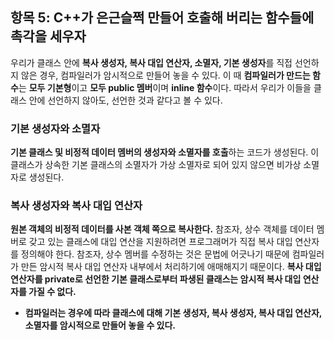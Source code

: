 ## 항목 5: C++가 은근슬쩍 만들어 호출해 버리는 함수들에 촉각을 세우자
우리가 클래스 안에 **복사 생성자, 복사 대입 연산자, 소멸자, 기본 생성자**를 직접 선언하지 않은 경우, 컴파일러가 암시적으로 만들어 놓을 수 있다.
이 때 **컴파일러가 만드는 함수**는 **모두 기본형**이고 **모두 public 멤버**이며 **inline 함수**이다.
따라서 우리가 이들을 클래스 안에 선언하지 않아도, 선언한 것과 같다고 볼 수 있다.

### 기본 생성자와 소멸자
**기본 클래스 및 비정적 데이터 멤버의 생성자와 소멸자를 호출**하는 코드가 생성된다.
이 클래스가 상속한 기본 클래스의 소멸자가 가상 소멸자로 되어 있지 않으면 비가상 소멸자로 생성된다.

### 복사 생성자와 복사 대입 연산자
**원본 객체의 비정적 데이터를 사본 객체 쪽으로 복사한다.**
참조자, 상수 객체를 데이터 멤버로 갖고 있는 클래스에 대입 연산을 지원하려면 프로그래머가 직접 복사 대입 연산자를 정의해야 한다. 참조자, 상수 멤버를 수정하는 것은 문법에 어긋나기 때문에 컴파일러가 만든 암시적 복사 대입 연산자 내부에서 처리하기에 애매해지기 때문이다.
**복사 대입 연산자를 private로 선언한 기본 클래스로부터 파생된 클래스는 암시적 복사 대입 연산자를 가질 수 없다.**
<br>

- **컴파일러는 경우에 따라 클래스에 대해 기본 생성자, 복사 생성자, 복사 대입 연산자, 소멸자를 암시적으로 만들어 놓을 수 있다.**